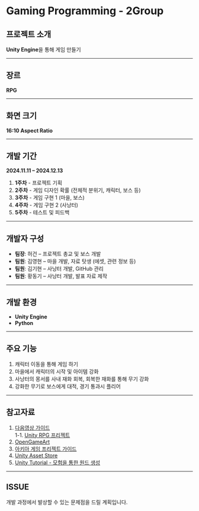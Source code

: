 # Gaming Programming - 2Group

## 프로젝트 소개
**Unity Engine**을 통해 게임 만들기

---

## 장르
**RPG**

---

## 화면 크기
**16:10 Aspect Ratio**

---

## 개발 기간
**2024.11.11 – 2024.12.13**

1. **1주차** - 프로젝트 기획  
2. **2주차** - 게임 디자인 확률 (전체적 분위기, 캐릭터, 보스 등)  
3. **3주차** - 게임 구현 1 (마을, 보스)  
4. **4주차** - 게임 구현 2 (사낭터)  
5. **5주차** - 테스트 및 피드백

---

## 개발자 구성
- **팀장**: 허건 – 프로젝트 총교 및 보스 개발
- **팀원**: 김영현 – 마을 개발, 자료 탓생 (에셋, 관련 정보 등)
- **팀원**: 김기현 – 사낭터 개발, GitHub 관리
- **팀원**: 황동기 – 사낭터 개발, 발표 자료 제작

---

## 개발 환경
- **Unity Engine**  
- **Python**

---

## 주요 기능
1. 캐릭터 이동을 통해 게임 하기
2. 마을에서 캐릭터의 시작 및 아이템 강화
3. 사낭터의 몽서를 사내 재화 회복, 회복한 재화를 통해 무기 강화
4. 강화한 무기로 보스에게 대적, 경기 통과시 플리어

---

## 참고자료
1. [다음영상 가이드](https://www.youtube.com/watch?v=0_HU6u9Gack&list=PL-SQoGIX41rWUbKiVhuzIGo8-HznOyH75)  
   1-1. [Unity RPG 프리젝트](https://learn.unity.com/project/keurieiteo-kiteu-rpg)
2. [OpenGameArt](https://opengameart.org/)  
3. [아키아 게임 프리젝트 가이드](https://www.youtube.com/watch?v=bl0OYtqaIWY&list=PLy1Xj-4F5G_cytIH8by-bZ9TVj5qKMlZn&index=9)
4. [Unity Asset Store](https://assetstore.unity.com/account/assets)  
5. [Unity Tutorial - 모험을 통한 원드 생성](https://learn.unity.com/tutorial/moheomhal-weoldeu-saengseong?uv=2020.3&projectId=636dac67edbc2a166a15bc50#636dab27edbc2a17d2a2ab63)

---

## ISSUE
개발 과정에서 발상할 수 있는 문제점을 드릴 계획입니다.

